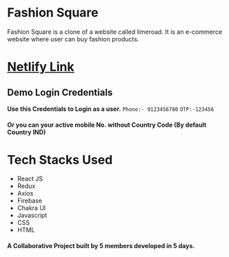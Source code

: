 <h1>Fashion Square</h1>
Fashion Square is a clone of a website called limeroad. It is an e-commerce website where user can buy fashion products. 

# [Netlify Link](https://skinsotre-clone-by-sattan.netlify.app/)

## Demo Login Credentials
**Use this Credentials to Login as a user.**
 `Phone:- 9123456780`
 `OTP:-123456`
 #### Or you can your active mobile No. without Country Code (By default Country IND) ####
# Tech Stacks Used
- React JS
- Redux
- Axios
- Firebase
- Chakra UI
- Javascript
- CSS
- HTML

<h4>A Collaborative Project built by 5 members developed in 5 days. </h4>
